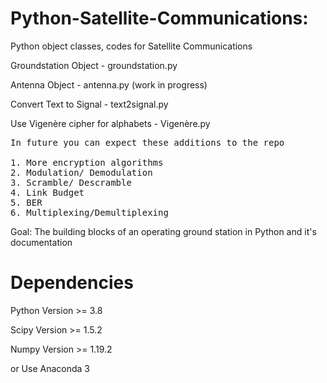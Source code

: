 # Python-Satellite-Communications: 




Python object classes, codes for Satellite Communications

Groundstation Object - groundstation.py

Antenna Object - antenna.py (work in progress)

Convert Text to Signal - text2signal.py

Use Vigenère cipher for alphabets - Vigenère.py


<pre>
In future you can expect these additions to the repo

1. More encryption algorithms
2. Modulation/ Demodulation
3. Scramble/ Descramble
4. Link Budget
5. BER
6. Multiplexing/Demultiplexing
</pre>


Goal: The building blocks of an operating ground station in Python and it's documentation 

# Dependencies
Python Version >= 3.8

Scipy  Version >= 1.5.2

Numpy  Version >= 1.19.2

or Use Anaconda 3
